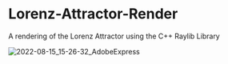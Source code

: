 # Lorenz-Attractor-Render
A rendering of the Lorenz Attractor using the C++ Raylib Library

![2022-08-15_15-26-32_AdobeExpress](https://user-images.githubusercontent.com/89358825/184706153-44504673-c167-43b7-9ae3-daf528982cb3.gif)
